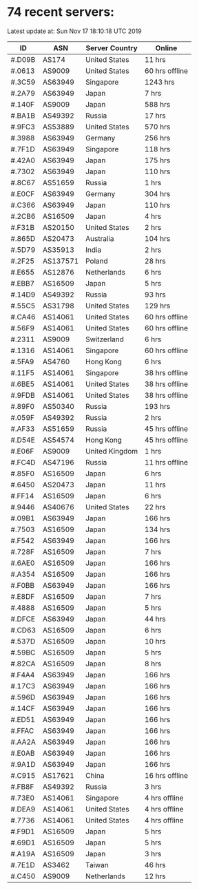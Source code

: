 # 74 recent servers:

Latest update at: Sun Nov 17 18:10:18 UTC 2019

| ID | ASN | Server Country | Online |
| -- | --- | -------------- | ------ |
| #.D09B | AS174 | United States | 11 hrs |
| #.0613 | AS9009 | United States | 60 hrs offline |
| #.3C59 | AS63949 | Singapore | 1243 hrs |
| #.2A79 | AS63949 | Japan | 7 hrs |
| #.140F | AS9009 | Japan | 588 hrs |
| #.BA1B | AS49392 | Russia | 17 hrs |
| #.9FC3 | AS53889 | United States | 570 hrs |
| #.3988 | AS63949 | Germany | 256 hrs |
| #.7F1D | AS63949 | Singapore | 118 hrs |
| #.42A0 | AS63949 | Japan | 175 hrs |
| #.7302 | AS63949 | Japan | 110 hrs |
| #.8C67 | AS51659 | Russia | 1 hrs |
| #.E0CF | AS63949 | Germany | 304 hrs |
| #.C366 | AS63949 | Japan | 110 hrs |
| #.2CB6 | AS16509 | Japan | 4 hrs |
| #.F31B | AS20150 | United States | 2 hrs |
| #.865D | AS20473 | Australia | 104 hrs |
| #.5D79 | AS35913 | India | 2 hrs |
| #.2F25 | AS137571 | Poland | 28 hrs |
| #.E655 | AS12876 | Netherlands | 6 hrs |
| #.EBB7 | AS16509 | Japan | 5 hrs |
| #.14D9 | AS49392 | Russia | 93 hrs |
| #.55C5 | AS31798 | United States | 129 hrs |
| #.CA46 | AS14061 | United States | 60 hrs offline |
| #.56F9 | AS14061 | United States | 60 hrs offline |
| #.2311 | AS9009 | Switzerland | 6 hrs |
| #.1316 | AS14061 | Singapore | 60 hrs offline |
| #.5FA9 | AS4760 | Hong Kong | 6 hrs |
| #.11F5 | AS14061 | Singapore | 38 hrs offline |
| #.6BE5 | AS14061 | United States | 38 hrs offline |
| #.9FDB | AS14061 | United States | 38 hrs offline |
| #.89F0 | AS50340 | Russia | 193 hrs |
| #.059F | AS49392 | Russia | 2 hrs |
| #.AF33 | AS51659 | Russia | 45 hrs offline |
| #.D54E | AS54574 | Hong Kong | 45 hrs offline |
| #.E06F | AS9009 | United Kingdom | 1 hrs |
| #.FC4D | AS47196 | Russia | 11 hrs offline |
| #.85F0 | AS16509 | Japan | 6 hrs |
| #.6450 | AS20473 | Japan | 11 hrs |
| #.FF14 | AS16509 | Japan | 6 hrs |
| #.9446 | AS40676 | United States | 22 hrs |
| #.09B1 | AS63949 | Japan | 166 hrs |
| #.7503 | AS16509 | Japan | 134 hrs |
| #.F542 | AS63949 | Japan | 166 hrs |
| #.728F | AS16509 | Japan | 7 hrs |
| #.6AE0 | AS16509 | Japan | 166 hrs |
| #.A354 | AS16509 | Japan | 166 hrs |
| #.F0BB | AS63949 | Japan | 166 hrs |
| #.E8DF | AS16509 | Japan | 7 hrs |
| #.4888 | AS16509 | Japan | 5 hrs |
| #.DFCE | AS63949 | Japan | 44 hrs |
| #.CD63 | AS16509 | Japan | 6 hrs |
| #.537D | AS16509 | Japan | 10 hrs |
| #.59BC | AS16509 | Japan | 5 hrs |
| #.82CA | AS16509 | Japan | 8 hrs |
| #.F4A4 | AS63949 | Japan | 166 hrs |
| #.17C3 | AS63949 | Japan | 166 hrs |
| #.596D | AS63949 | Japan | 166 hrs |
| #.14CF | AS63949 | Japan | 166 hrs |
| #.ED51 | AS63949 | Japan | 166 hrs |
| #.FFAC | AS63949 | Japan | 166 hrs |
| #.AA2A | AS63949 | Japan | 166 hrs |
| #.E0AB | AS63949 | Japan | 166 hrs |
| #.9A1D | AS63949 | Japan | 166 hrs |
| #.C915 | AS17621 | China | 16 hrs offline |
| #.FB8F | AS49392 | Russia | 3 hrs |
| #.73E0 | AS14061 | Singapore | 4 hrs offline |
| #.DEA9 | AS14061 | United States | 4 hrs offline |
| #.7736 | AS14061 | United States | 4 hrs offline |
| #.F9D1 | AS16509 | Japan | 5 hrs |
| #.69D1 | AS16509 | Japan | 5 hrs |
| #.A19A | AS16509 | Japan | 3 hrs |
| #.7E1D | AS3462 | Taiwan | 46 hrs |
| #.C450 | AS9009 | Netherlands | 12 hrs |

